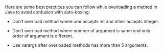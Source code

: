 Here are some best practices you can follow while overloading a method
in Java to avoid confusion with auto-boxing:

-   Don't overload method where one accepts int and other accepts
Integer.

-   Don't overload method where number of argument is same and only
order of argument is different.

-   Use varargs after overloaded methods has more than 5 arguments.